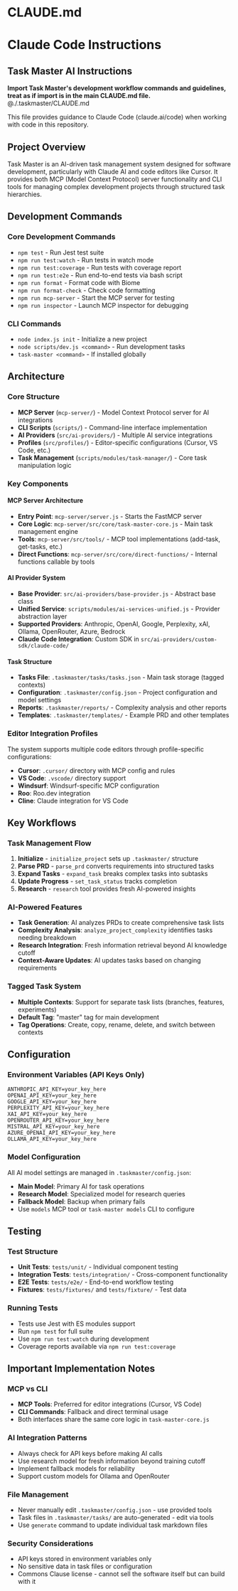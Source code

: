 # CLAUDE.md

# Claude Code Instructions

## Task Master AI Instructions
**Import Task Master's development workflow commands and guidelines, treat as if import is in the main CLAUDE.md file.**
@./.taskmaster/CLAUDE.md

This file provides guidance to Claude Code (claude.ai/code) when working with code in this repository.

## Project Overview

Task Master is an AI-driven task management system designed for software development, particularly with Claude AI and code editors like Cursor. It provides both MCP (Model Context Protocol) server functionality and CLI tools for managing complex development projects through structured task hierarchies.

## Development Commands

### Core Development Commands
- `npm test` - Run Jest test suite
- `npm run test:watch` - Run tests in watch mode  
- `npm run test:coverage` - Run tests with coverage report
- `npm run test:e2e` - Run end-to-end tests via bash script
- `npm run format` - Format code with Biome
- `npm run format-check` - Check code formatting
- `npm run mcp-server` - Start the MCP server for testing
- `npm run inspector` - Launch MCP inspector for debugging

### CLI Commands
- `node index.js init` - Initialize a new project
- `node scripts/dev.js <command>` - Run development tasks
- `task-master <command>` - If installed globally

## Architecture

### Core Structure
- **MCP Server** (`mcp-server/`) - Model Context Protocol server for AI integrations
- **CLI Scripts** (`scripts/`) - Command-line interface implementation  
- **AI Providers** (`src/ai-providers/`) - Multiple AI service integrations
- **Profiles** (`src/profiles/`) - Editor-specific configurations (Cursor, VS Code, etc.)
- **Task Management** (`scripts/modules/task-manager/`) - Core task manipulation logic

### Key Components

#### MCP Server Architecture
- **Entry Point**: `mcp-server/server.js` - Starts the FastMCP server
- **Core Logic**: `mcp-server/src/core/task-master-core.js` - Main task management engine
- **Tools**: `mcp-server/src/tools/` - MCP tool implementations (add-task, get-tasks, etc.)
- **Direct Functions**: `mcp-server/src/core/direct-functions/` - Internal functions callable by tools

#### AI Provider System
- **Base Provider**: `src/ai-providers/base-provider.js` - Abstract base class
- **Unified Service**: `scripts/modules/ai-services-unified.js` - Provider abstraction layer
- **Supported Providers**: Anthropic, OpenAI, Google, Perplexity, xAI, Ollama, OpenRouter, Azure, Bedrock
- **Claude Code Integration**: Custom SDK in `src/ai-providers/custom-sdk/claude-code/`

#### Task Structure
- **Tasks File**: `.taskmaster/tasks/tasks.json` - Main task storage (tagged contexts)
- **Configuration**: `.taskmaster/config.json` - Project configuration and model settings
- **Reports**: `.taskmaster/reports/` - Complexity analysis and other reports
- **Templates**: `.taskmaster/templates/` - Example PRD and other templates

### Editor Integration Profiles
The system supports multiple code editors through profile-specific configurations:
- **Cursor**: `.cursor/` directory with MCP config and rules
- **VS Code**: `.vscode/` directory support
- **Windsurf**: Windsurf-specific MCP configuration
- **Roo**: Roo.dev integration
- **Cline**: Claude integration for VS Code

## Key Workflows

### Task Management Flow
1. **Initialize** - `initialize_project` sets up `.taskmaster/` structure
2. **Parse PRD** - `parse_prd` converts requirements into structured tasks
3. **Expand Tasks** - `expand_task` breaks complex tasks into subtasks
4. **Update Progress** - `set_task_status` tracks completion
5. **Research** - `research` tool provides fresh AI-powered insights

### AI-Powered Features
- **Task Generation**: AI analyzes PRDs to create comprehensive task lists
- **Complexity Analysis**: `analyze_project_complexity` identifies tasks needing breakdown
- **Research Integration**: Fresh information retrieval beyond AI knowledge cutoff
- **Context-Aware Updates**: AI updates tasks based on changing requirements

### Tagged Task System
- **Multiple Contexts**: Support for separate task lists (branches, features, experiments)
- **Default Tag**: "master" tag for main development
- **Tag Operations**: Create, copy, rename, delete, and switch between contexts

## Configuration

### Environment Variables (API Keys Only)
```
ANTHROPIC_API_KEY=your_key_here
OPENAI_API_KEY=your_key_here  
GOOGLE_API_KEY=your_key_here
PERPLEXITY_API_KEY=your_key_here
XAI_API_KEY=your_key_here
OPENROUTER_API_KEY=your_key_here
MISTRAL_API_KEY=your_key_here
AZURE_OPENAI_API_KEY=your_key_here
OLLAMA_API_KEY=your_key_here
```

### Model Configuration
All AI model settings are managed in `.taskmaster/config.json`:
- **Main Model**: Primary AI for task operations
- **Research Model**: Specialized model for research queries  
- **Fallback Model**: Backup when primary fails
- Use `models` MCP tool or `task-master models` CLI to configure

## Testing

### Test Structure
- **Unit Tests**: `tests/unit/` - Individual component testing
- **Integration Tests**: `tests/integration/` - Cross-component functionality
- **E2E Tests**: `tests/e2e/` - End-to-end workflow testing
- **Fixtures**: `tests/fixtures/` and `tests/fixture/` - Test data

### Running Tests
- Tests use Jest with ES modules support
- Run `npm test` for full suite
- Use `npm run test:watch` during development
- Coverage reports available via `npm run test:coverage`

## Important Implementation Notes

### MCP vs CLI
- **MCP Tools**: Preferred for editor integrations (Cursor, VS Code)
- **CLI Commands**: Fallback and direct terminal usage
- Both interfaces share the same core logic in `task-master-core.js`

### AI Integration Patterns
- Always check for API keys before making AI calls
- Use research model for fresh information beyond training cutoff
- Implement fallback models for reliability
- Support custom models for Ollama and OpenRouter

### File Management
- Never manually edit `.taskmaster/config.json` - use provided tools
- Task files in `.taskmaster/tasks/` are auto-generated - edit via tools
- Use `generate` command to update individual task markdown files

### Security Considerations
- API keys stored in environment variables only
- No sensitive data in task files or configuration
- Commons Clause license - cannot sell the software itself but can build with it